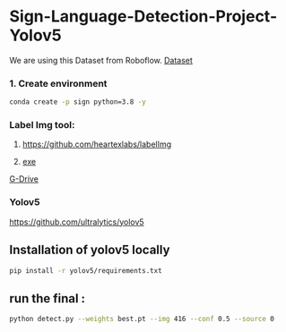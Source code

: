 # Sign-Language-Detection-Project-Yolov5
We are using this Dataset from Roboflow. [Dataset](https://universe.roboflow.com/sign-m1fzu/sign-language-0qewx/dataset/2)

### 1. Create environment

```bash
conda create -p sign python=3.8 -y

```

### Label Img tool:

1. https://github.com/heartexlabs/labelImg

2. [exe](https://github.com/entbappy/Sign-Language-Generation-From-Video-using-YOLOV5/raw/master/Annotation%20Tool/labelImg.exe)

[G-Drive](https://drive.google.com/drive/folders/18AIDI4pOAcYC-zSCPpYvRxWaydjOqS1W?usp=sharing)


### Yolov5

https://github.com/ultralytics/yolov5


## Installation of yolov5 locally

```bash
pip install -r yolov5/requirements.txt
```

## run the final :
```bash
python detect.py --weights best.pt --img 416 --conf 0.5 --source 0
```
